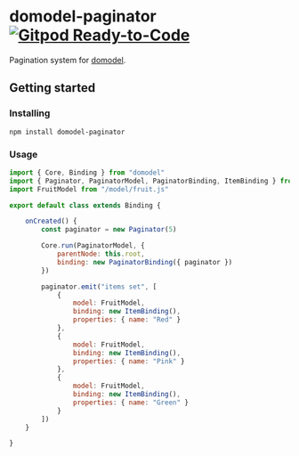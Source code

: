 # domodel-paginator [![Gitpod Ready-to-Code](https://img.shields.io/badge/Gitpod-ready--to--code-blue?logo=gitpod)](https://gitpod.io/#https://github.com/thoughtsunificator/domodel-paginator)

Pagination system for [domodel](https://github.com/thoughtsunificator/domodel).

## Getting started

### Installing

``npm install domodel-paginator``

### Usage

```javascript
import { Core, Binding } from "domodel"
import { Paginator, PaginatorModel, PaginatorBinding, ItemBinding } from "domodel-paginator"
import FruitModel from "/model/fruit.js"

export default class extends Binding {

	onCreated() {
		const paginator = new Paginator(5)

		Core.run(PaginatorModel, {
			parentNode: this.root,
			binding: new PaginatorBinding({ paginator })
		})

		paginator.emit("items set", [
			{
				model: FruitModel,
				binding: new ItemBinding(),
				properties: { name: "Red" }
			},
			{
				model: FruitModel,
				binding: new ItemBinding(),
				properties: { name: "Pink" }
			},
			{
				model: FruitModel,
				binding: new ItemBinding(),
				properties: { name: "Green" }
			}
		])
	}

}
```
